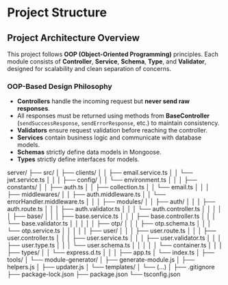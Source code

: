 # Project Structure

## Project Architecture Overview

This project follows **OOP (Object-Oriented Programming)** principles. Each module consists of **Controller**, **Service**, **Schema**, **Type**, and **Validator**, designed for scalability and clean separation of concerns.

### OOP-Based Design Philosophy

* **Controllers** handle the incoming request but **never send raw responses**.
* All responses must be returned using methods from **BaseController** (`sendSuccessResponse`, `sendErrorResponse`, etc.) to maintain consistency.
* **Validators** ensure request validation before reaching the controller.
* **Services** contain business logic and communicate with database models.
* **Schemas** strictly define data models in Mongoose.
* **Types** strictly define interfaces for models.

server/
├── src/
│   ├── clients/
│   │   ├── email.service.ts
│   │   └── jwt.service.ts
│   │
│   ├── config/
│   │   └── environment.ts
│   │
│   ├── constants/
│   │   ├── auth.ts
│   │   ├── collection.ts
│   │   └── email.ts
│   │
│   ├── middlewares/
│   │   ├── auth.middleware.ts
│   │   └── errorHandler.middleware.ts
│   │
│   ├── modules/
│   │   ├── auth/
│   │   │   ├── auth.route.ts
│   │   │   ├── auth.validator.ts
│   │   │   └── auth.controller.ts
│   │   │
│   │   ├── base/
│   │   │   ├── base.service.ts
│   │   │   ├── base.controller.ts
│   │   │   └── base.validator.ts
│   │   │
│   │   ├── otp/
│   │   │   ├── otp.schema.ts
│   │   │   └── otp.service.ts
│   │   │
│   │   ├── user/
│   │   │   ├── user.route.ts
│   │   │   ├── user.controller.ts
│   │   │   ├── user.service.ts
│   │   │   ├── user.validator.ts
│   │   │   ├── user.type.ts
│   │   │   └── user.schema.ts
│   │   │
│   │   └── container.ts
│   │
│   ├── types/
│   │   └── express.d.ts
│   │
│   ├── app.ts
│   └── index.ts
│
├── tools/
│   └── module-generator/
│       ├── generate-module.js
│       ├── helpers.js
│       ├── updater.js
│       └── templates/
│           └── (...)
│
├── .gitignore
├── package-lock.json
├── package.json
└── tsconfig.json


